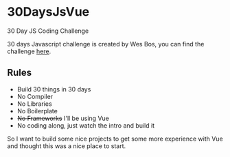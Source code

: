 # 30DaysJsVue
30 Day JS Coding Challenge

30 days Javascript challenge is created by Wes Bos, you can find the challenge [here](https://javascript30.com/).

## Rules 

- Build 30 things in 30 days
- No Compiler
- No Libraries
- No Boilerplate
- ~~No Frameworks~~ I'll be using Vue 
- No coding along, just watch the intro and build it

So I want to build some nice projects to get some more experience with Vue and thought this was a nice place to start.


